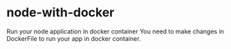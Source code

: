 # node-with-docker
Run your node application in docker container
You need to make changes in DockerFile to run your app in docker container.
